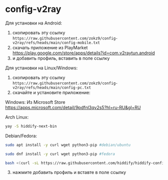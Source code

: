 # config-v2ray
Для установки на Android:
1. скопировать эту ссылку ```https://raw.githubusercontent.com/zokz9/config-v2ray/refs/heads/main/config-mobile.txt```
3. скачать приложение из PlayMarket https://play.google.com/store/apps/details?id=com.v2raytun.android
4. и добавить профиль, вставить в поле ссылку


Для установки на Linux/Windows:
1. скопировать эту ссылку ```https://raw.githubusercontent.com/zokz9/config-v2ray/refs/heads/main/config-pc.txt```
3. скачайте и установите приложение:

Windows:
Из Microsoft Store
https://apps.microsoft.com/detail/9pdfnl3qv2s5?hl=ru-RU&gl=RU

Arch Linux:
```bash
yay -S hiddify-next-bin
```
Debian/Fedora:
```bash
sudo apt install -y curl wget python3-pip #debian/ubuntu
```
```bash
sudo dnf install -y curl wget python3-pip #fedora
```
```bash
bash <(curl -sL https://raw.githubusercontent.com/hiddify/hiddify-config/main/common/download_install.sh)
```
3. нажмите добавить профиль и вставте в поле ссылку
